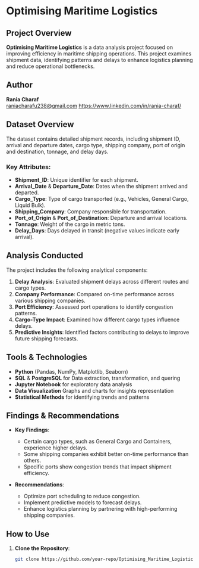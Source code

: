 # Optimising Maritime Logistics

## Project Overview
**Optimising Maritime Logistics** is a data analysis project focused on improving efficiency in maritime shipping operations. This project examines shipment data, identifying patterns and delays to enhance logistics planning and reduce operational bottlenecks.

## Author
**Rania Charaf**  
raniacharafu238@gmail.com 
https://www.linkedin.com/in/rania-charaf/  

## Dataset Overview
The dataset contains detailed shipment records, including shipment ID, arrival and departure dates, cargo type, shipping company, port of origin and destination, tonnage, and delay days.

### Key Attributes:
- **Shipment_ID**: Unique identifier for each shipment.
- **Arrival_Date** & **Departure_Date**: Dates when the shipment arrived and departed.
- **Cargo_Type**: Type of cargo transported (e.g., Vehicles, General Cargo, Liquid Bulk).
- **Shipping_Company**: Company responsible for transportation.
- **Port_of_Origin** & **Port_of_Destination**: Departure and arrival locations.
- **Tonnage**: Weight of the cargo in metric tons.
- **Delay_Days**: Days delayed in transit (negative values indicate early arrival).

## Analysis Conducted
The project includes the following analytical components:
1. **Delay Analysis**: Evaluated shipment delays across different routes and cargo types.
2. **Company Performance**: Compared on-time performance across various shipping companies.
3. **Port Efficiency**: Assessed port operations to identify congestion patterns.
4. **Cargo-Type Impact**: Examined how different cargo types influence delays.
5. **Predictive Insights**: Identified factors contributing to delays to improve future shipping forecasts.

## Tools & Technologies
- **Python** (Pandas, NumPy, Matplotlib, Seaborn)
- **SQL** & **PostgreSQL** for Data extraction, transformation, and quering
- **Jupyter Notebook** for exploratory data analysis
- **Data Visualization** Graphs and charts for insights representation
- **Statistical Methods** for identifying trends and patterns

## Findings & Recommendations
- **Key Findings**:
  - Certain cargo types, such as General Cargo and Containers, experience higher delays.
  - Some shipping companies exhibit better on-time performance than others.
  - Specific ports show congestion trends that impact shipment efficiency.

- **Recommendations**:
  - Optimize port scheduling to reduce congestion.
  - Implement predictive models to forecast delays.
  - Enhance logistics planning by partnering with high-performing shipping companies.

## How to Use
1. **Clone the Repository**:
   ```sh
   git clone https://github.com/your-repo/Optimising_Maritime_Logistics.git
